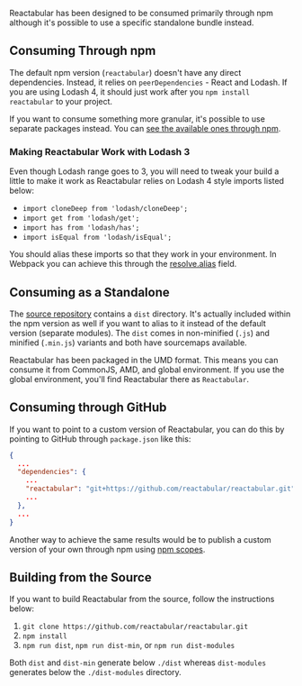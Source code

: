 Reactabular has been designed to be consumed primarily through npm although it's possible to use a specific standalone bundle instead.

## Consuming Through npm

The default npm version (`reactabular`) doesn't have any direct dependencies. Instead, it relies on `peerDependencies` - React and Lodash. If you are using Lodash 4, it should just work after you `npm install reactabular` to your project.

If you want to consume something more granular, it's possible to use separate packages instead. You can [see the available ones through npm](https://www.npmjs.com/browse/keyword/reactabular).

### Making Reactabular Work with Lodash 3

Even though Lodash range goes to 3, you will need to tweak your build a little to make it work as Reactabular relies on Lodash 4 style imports listed below:

* `import cloneDeep from 'lodash/cloneDeep';`
* `import get from 'lodash/get';`
* `import has from 'lodash/has';`
* `import isEqual from 'lodash/isEqual';`

You should alias these imports so that they work in your environment. In Webpack you can achieve this through the [resolve.alias](https://webpack.github.io/docs/configuration.html#resolve-alias) field.

## Consuming as a Standalone

The [source repository](https://github.com/reactabular/reactabular) contains a `dist` directory. It's actually included within the npm version as well if you want to alias to it instead of the default version (separate modules). The `dist` comes in non-minified (`.js`) and minified (`.min.js`) variants and both have sourcemaps available.

Reactabular has been packaged in the UMD format. This means you can consume it from CommonJS, AMD, and global environment. If you use the global environment, you'll find Reactabular there as `Reactabular`.

## Consuming through GitHub

If you want to point to a custom version of Reactabular, you can do this by pointing to GitHub through `package.json` like this:

```json
{
  ...
  "dependencies": {
    ...
    "reactabular": "git+https://github.com/reactabular/reactabular.git",
    ...
  },
  ...
}
```

Another way to achieve the same results would be to publish a custom version of your own through npm using [npm scopes](https://docs.npmjs.com/misc/scope).

## Building from the Source

If you want to build Reactabular from the source, follow the instructions below:

1. `git clone https://github.com/reactabular/reactabular.git`
2. `npm install`
3. `npm run dist`, `npm run dist-min`, or `npm run dist-modules`

Both `dist` and `dist-min` generate below `./dist` whereas `dist-modules` generates below the `./dist-modules` directory.
